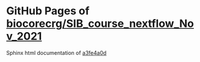 GitHub Pages of [biocorecrg/SIB_course_nextflow_Nov_2021](https://github.com/biocorecrg/SIB_course_nextflow_Nov_2021.git)
===
Sphinx html documentation of [a3fe4a0d](https://github.com/biocorecrg/SIB_course_nextflow_Nov_2021/tree/a3fe4a0d8787b09d60a948d4038e9cfc916a540b)
